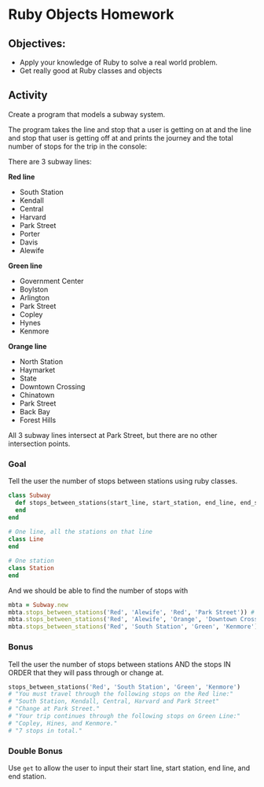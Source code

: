 # Ruby Objects Homework

## Objectives:

- Apply your knowledge of Ruby to solve a real world problem.
- Get really good at Ruby classes and objects

## Activity

Create a program that models a subway system.

The program takes the line and stop that a user is getting on at and the line and stop that user is getting off at and prints the journey and the total number of stops for the trip in the console:

There are 3 subway lines:

**Red line**
- South Station
- Kendall
- Central
- Harvard
- Park Street
- Porter
- Davis
- Alewife

**Green line** 
- Government Center
- Boylston
- Arlington
- Park Street
- Copley
- Hynes
- Kenmore

**Orange line**
- North Station
- Haymarket
- State
- Downtown Crossing
- Chinatown
- Park Street
- Back Bay
- Forest Hills

All 3 subway lines intersect at Park Street, but there are no other intersection points.

### Goal

Tell the user the number of stops between stations using ruby classes.
```rb
class Subway
  def stops_between_stations(start_line, start_station, end_line, end_station)
  end
end
  
# One line, all the stations on that line
class Line
end

# One station
class Station
end
```

And we should be able to find the number of stops with
```rb
mbta = Subway.new
mbta.stops_between_stations('Red', 'Alewife', 'Red', 'Park Street')) # 3 stops
mbta.stops_between_stations('Red', 'Alewife', 'Orange', 'Downtown Crossing') # 5 stops
mbta.stops_between_stations('Red', 'South Station', 'Green', 'Kenmore') # 7 stops
```

### Bonus

Tell the user the number of stops between stations AND the stops IN ORDER that they will pass through or change at.
```rb
stops_between_stations('Red', 'South Station', 'Green', 'Kenmore') 
# "You must travel through the following stops on the Red line:"
# "South Station, Kendall, Central, Harvard and Park Street"
# "Change at Park Street."
# "Your trip continues through the following stops on Green Line:" 
# "Copley, Hines, and Kenmore."
# "7 stops in total."
```

### Double Bonus

Use `get` to allow the user to input their start line, start station, end line, and end station.
